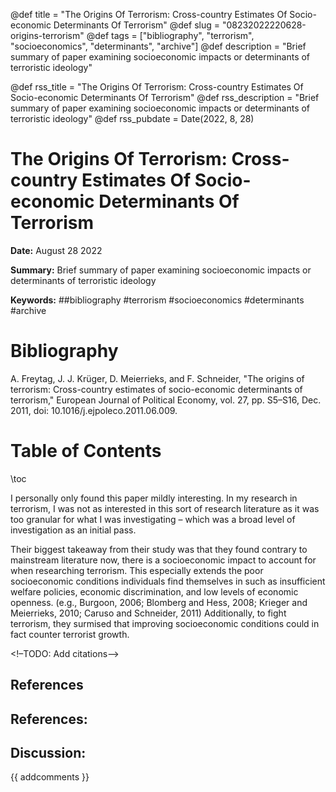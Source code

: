 @def title = "The Origins Of Terrorism: Cross-country Estimates Of Socio-economic Determinants Of Terrorism"
@def slug = "08232022220628-origins-terrorism"
@def tags = ["bibliography", "terrorism", "socioeconomics", "determinants", "archive"]
@def description = "Brief summary of paper examining socioeconomic impacts or determinants of terroristic ideology"

@def rss_title = "The Origins Of Terrorism: Cross-country Estimates Of Socio-economic Determinants Of Terrorism"
@def rss_description = "Brief summary of paper examining socioeconomic impacts or determinants of terroristic ideology"
@def rss_pubdate = Date(2022, 8, 28)


The Origins Of Terrorism: Cross-country Estimates Of Socio-economic Determinants Of Terrorism
=========

**Date:** August 28 2022

**Summary:** Brief summary of paper examining socioeconomic impacts or determinants of terroristic ideology

**Keywords:** ##bibliography #terrorism #socioeconomics #determinants #archive

Bibliography
==========

A. Freytag, J. J. Krüger, D. Meierrieks, and F. Schneider, "The origins of terrorism: Cross-country estimates of socio-economic determinants of terrorism," European Journal of Political Economy, vol. 27, pp. S5–S16, Dec. 2011, doi: 10.1016/j.ejpoleco.2011.06.009.

Table of Contents
=========

\toc

I personally only found this paper mildly interesting. In my research in terrorism, I was not as interested in this sort of research literature as it was too granular for what I was investigating – which was a broad level of investigation as an initial pass.

Their biggest takeaway from their study was that they found contrary to mainstream literature now, there is a socioeconomic impact to account for when researching terrorism. This especially extends the poor socioeconomic conditions individuals find themselves in such as insufficient welfare policies, economic discrimination, and low levels of economic openness. (e.g., Burgoon, 2006; Blomberg and Hess, 2008; Krieger and Meierrieks, 2010; Caruso and Schneider, 2011) Additionally, to fight terrorism, they surmised that improving socioeconomic conditions could in fact counter terrorist growth. 

<!–TODO: Add citations–>

## References

## References:
## Discussion: 

{{ addcomments }}
